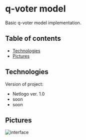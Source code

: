 # q-voter model

Basic q-voter model implementation.
## Table of contents
* [Technologies](#technologies)
* [Pictures](#pictures)

## Technologies
Version of project:
* Netlogo ver. 1.0
* soon
* soon

## Pictures
![interface](/images/screen1.PNG)
